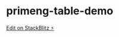 # primeng-table-demo

[Edit on StackBlitz ⚡️](https://stackblitz.com/edit/primeng-tabledoc-demo-kxme6d)